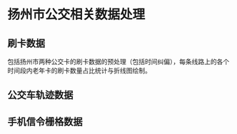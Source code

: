 # 扬州市公交相关数据处理
## 刷卡数据
包括扬州市两种公交卡的刷卡数据的预处理（包括时间纠偏），每条线路上的各个时间段内老年卡的刷卡数量占比统计与折线图绘制。
## 公交车轨迹数据
## 手机信令栅格数据
